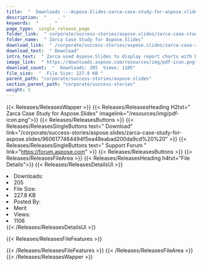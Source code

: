 ```yaml
---
title:  "  Downloads ---Aspose.Slides-zarca-case-study-for-aspose.slides . " 
description:  "    . " 
keywords:  "    . " 
page_type:  single_release_page
folder_link:  " corporate/success-stories/aspose.slides/zarca-case-study-for-aspose.slides/"
folder_name:  " Zarca Case Study for Aspose.Slides"
download_link:  " /corporate/success-stories/aspose.slides/zarca-case-study-for-aspose.slides/9606177464494f5ea48eabad200da9cd"
download_text:  " Download"
intro_text:  " Zarca used Aspose.Slides to display report charts with high quality images relia..."
image_link:  " https://downloads.aspose.com/resources/img/pdf-icon.png"
download_count:  "  Downloads: 205  Views: 1105"
file_size:  "  File Size: 227.8 KB "
parent_path: "corporate/success-stories/aspose.slides"
section_parent_path: "corporate/success-stories"
weight: 5 
---
```


{{< Releases/ReleasesWapper >}}
  {{< Releases/ReleasesHeading H2txt=" Zarca Case Study for Aspose.Slides" imagelink="/resources/img/pdf-icon.png">}}
  {{< Releases/ReleasesButtons >}}
    {{< Releases/ReleasesSingleButtons text=" Download" link="/corporate/success-stories/aspose.slides/zarca-case-study-for-aspose.slides/9606177464494f5ea48eabad200da9cd%20%20" >}}
    {{< Releases/ReleasesSingleButtons text=" Support Forum " link="https://forum.aspose.com" >}}
  {{< Releases/ReleasesButtons >}}
  {{< Releases/ReleasesFileArea >}}
    {{< Releases/ReleasesHeading h4txt="File Details">}}
    {{< Releases/ReleasesDetailsUl >}}
             <li>Downloads:</li><li>205</li><li>File Size:</li><li>227.8 KB</li><li>Posted By:</li><li>Merit</li><li>Views:</li><li>1106</li>
    {{< /Releases/ReleasesDetailsUl >}}

  {{< Releases/ReleasesFileFeatures >}}
      
  {{< /Releases/ReleasesFileFeatures >}}
 {{< /Releases/ReleasesFileArea >}}
{{< /Releases/ReleasesWapper >}}


